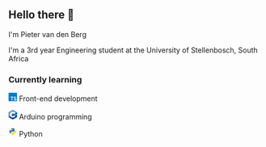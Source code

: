 ## Hello there 👋

I'm Pieter van den Berg

I'm a 3rd year Engineering student at the University of Stellenbosch, South Africa

### Currently learning

<img src="assets/TypeScript_logo.svg" width="17px"/> Front-end development

<img src="assets/cpp_logo.svg" width="17px"/> Arduino programming

<img src="assets/Python_logo.svg" width="17px"/> Python
